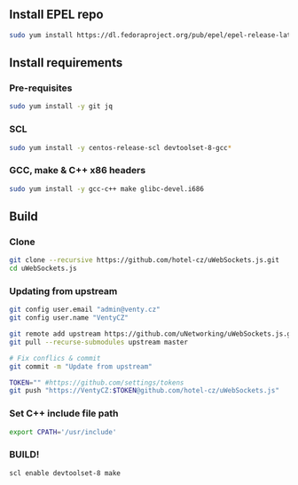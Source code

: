 ## Install EPEL repo
```bash
sudo yum install https://dl.fedoraproject.org/pub/epel/epel-release-latest-7.noarch.rpm
```

## Install requirements
### Pre-requisites
```bash
sudo yum install -y git jq
```

### SCL
```bash
sudo yum install -y centos-release-scl devtoolset-8-gcc*
```

### GCC, make & C++ x86 headers
```bash
sudo yum install -y gcc-c++ make glibc-devel.i686
```

## Build
### Clone
```bash
git clone --recursive https://github.com/hotel-cz/uWebSockets.js.git
cd uWebSockets.js
```

### Updating from upstream
```bash
git config user.email "admin@venty.cz"
git config user.name "VentyCZ"

git remote add upstream https://github.com/uNetworking/uWebSockets.js.git
git pull --recurse-submodules upstream master

# Fix conflics & commit
git commit -m "Update from upstream"

TOKEN="" #https://github.com/settings/tokens
git push "https://VentyCZ:$TOKEN@github.com/hotel-cz/uWebSockets.js"
```

### Set C++ include file path
```bash
export CPATH='/usr/include'
```

### BUILD!
```bash
scl enable devtoolset-8 make
```
